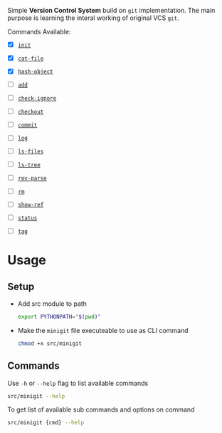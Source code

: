 Simple <b>Version Control System</b> build on `git` implementation.
The main purpose is learning the interal working of original VCS `git`.

Commands Available:

- [x] [`init`](https://git-scm.com/docs/git-init)
- [x] [`cat-file`](https://git-scm.com/docs/git-cat-file)
- [x] [`hash-object`](https://git-scm.com/docs/git-hash-object)
- [ ] [`add`](https://git-scm.com/docs/git-add)
- [ ] [`check-ignore`](https://git-scm.com/docs/git-check-ignore)
- [ ] [`checkout`](https://git-scm.com/docs/git-checkout)
- [ ] [`commit`](https://git-scm.com/docs/git-commit)
- [ ] [`log`](https://git-scm.com/docs/git-log)
- [ ] [`ls-files`](https://git-scm.com/docs/git-ls-files)
- [ ] [`ls-tree`](https://git-scm.com/docs/git-ls-tree)
- [ ] [`rev-parse`](https://git-scm.com/docs/git-rev-parse)
- [ ] [`rm`](https://git-scm.com/docs/git-rm)
- [ ] [`show-ref`](https://git-scm.com/docs/git-show-ref)
- [ ] [`status`](https://git-scm.com/docs/git-status)
- [ ] [`tag`](https://git-scm.com/docs/git-tag)


# Usage

## Setup
- Add src module to path
    ```bash
    export PYTHONPATH="$(pwd)"
    ```
- Make the `minigit` file executeable to use as CLI command
    ```bash
    chmod +x src/minigit
    ```
## Commands

Use `-h` or `--help` flag to list available commands
```bash
src/minigit --help
```

To get list of available sub commands and options on command
```bash
src/minigit {cmd} --help
```